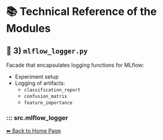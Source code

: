 # 📚 Technical Reference of the Modules

## 🔹 3) `mlflow_logger.py`

Facade that encapsulates logging functions for MLflow:
- Experiment setup  
- Logging of artifacts:  
  - `classification_report`  
  - `confusion_matrix`  
  - `feature_importance`

### ::: src.mlflow_logger

[⬅ Back to Home Page](index.md)
